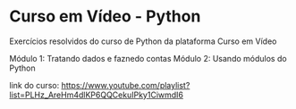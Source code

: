 # Curso em Vídeo - Python

Exercícios resolvidos do curso de Python da plataforma Curso em Vídeo

Módulo 1: Tratando dados e faznedo contas
Módulo 2: Usando módulos do Python

link do curso: 
https://www.youtube.com/playlist?list=PLHz_AreHm4dlKP6QQCekuIPky1CiwmdI6